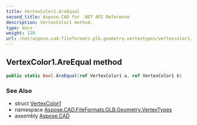 ```yaml
---
title: VertexColor1.AreEqual
second_title: Aspose.CAD for .NET API Reference
description: VertexColor1 method. 
type: docs
weight: 110
url: /net/aspose.cad.fileformats.glb.geometry.vertextypes/vertexcolor1/areequal/
---
```

## VertexColor1.AreEqual method

```csharp
public static bool AreEqual(ref VertexColor1 a, ref VertexColor1 b)
```

### See Also

* struct [VertexColor1](../)
* namespace [Aspose.CAD.FileFormats.GLB.Geometry.VertexTypes](../../vertexcolor1/)
* assembly [Aspose.CAD](../../../)


